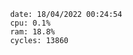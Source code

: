 

                date: 18/04/2022 00:24:54
                cpu: 0.1%
                ram: 18.8%
                cycles: 13860

                         